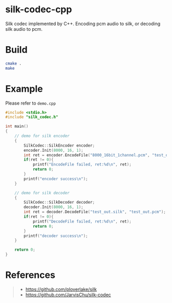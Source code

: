 # silk-codec-cpp

Silk codec implemented by C++. Encoding pcm audio to silk, or decoding silk audio to pcm.

# Build

```bash
cmake .
make
```

# Example

Please refer to `demo.cpp`

```cpp
#include <stdio.h>
#include "silk_codec.h"

int main()
{
    // demo for silk encoder
    {
        SilkCodec::SilkEncoder encoder;
        encoder.Init(8000, 16, 1);
        int ret = encoder.EncodeFile("8000_16bit_1channel.pcm", "test_out.silk");
        if(ret != 0){
            printf("EncodeFile failed, ret:%d\n", ret);
            return 0;
        }
        printf("encoder success\n");
    }

    // demo for silk decoder
    {
        SilkCodec::SilkDecoder decoder;
        decoder.Init(8000, 16, 1);
        int ret = decoder.DecodeFile("test_out.silk", "test_out.pcm");
        if(ret != 0){
            printf("DecodeFile failed, ret:%d\n", ret);
            return 0;
        }
        printf("decoder success\n");
    }

    return 0;
}
```

# References
> - https://github.com/ploverlake/silk
> - https://github.com/JarvisChu/silk-codec

